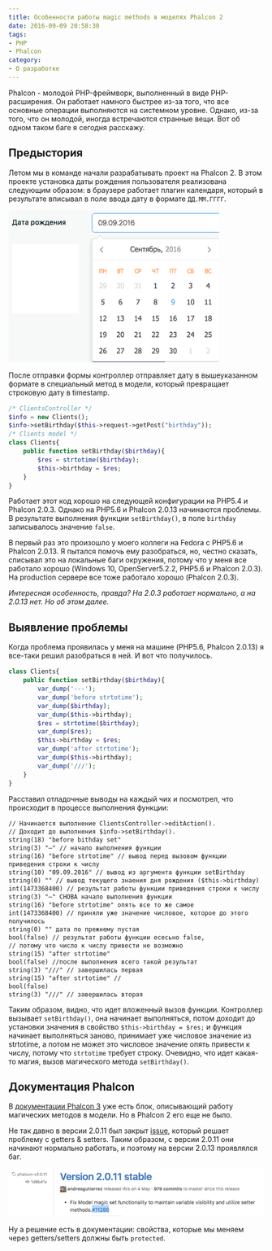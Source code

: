 ```yaml
---
title: Особенности работы magic methods в моделях Phalcon 2
date: 2016-09-09 20:58:30
tags:
- PHP 
- Phalcon
category:
- О разработке
---
```


Phalcon - молодой PHP-фреймворк, выполненный в виде PHP-расширения. Он работает намного быстрее из-за того, что все основные операции выполняются на системном уровне. Однако, из-за того, что он молодой, иногда встречаются странные вещи. Вот об одном таком баге я сегодня расскажу.

<!-- more -->

## Предыстория

Летом мы в команде начали разрабатывать проект на Phalcon 2. В этом проекте установка даты рождения пользователя реализована следующим образом: в браузере работает плагин календаря, который в результате вписывал в поле ввода дату в формате `ДД.ММ.ГГГГ`. 

![](/content/2016/09/phalcon_magic/calendar.png)

После отправки формы контроллер отправляет дату в вышеуказанном формате в специальный метод в модели, который превращает строковую дату в timestamp. 

```php
/* ClientsController */
$info = new Clients();
$info->setBirthday($this->request->getPost("birthday"));
/* Clients model */
class Clients{
    public function setBirthday($birthday){
        $res = strtotime($birthday);
        $this->birthday = $res;
    }
}
```

Работает этот код хорошо на следующей конфигурации на PHP5.4 и Phalcon 2.0.3. Однако на PHP5.6 и Phalcon 2.0.13 начинаются проблемы. В результате выполнения функции `setBirthday()`, в поле `birthday` записывалось значение `false`. 

В первый раз это произошло у моего коллеги на Fedora с PHP5.6 и Phalcon 2.0.13. Я пытался помочь ему разобраться, но, честно сказать, списывал это на локальные баги окружения, потому что у меня все работало хорошо (Windows 10, OpenServer5.2.2, PHP5.6 и Phalcon 2.0.3). На production сервере все тоже работало хорошо (Phalcon 2.0.3). 

*Интересная особенность, правда? На 2.0.3 работает нормально, а на 2.0.13 нет. Но об этом далее.*

## Выявление проблемы 

Когда проблема проявилась у меня на машине (PHP5.6, Phalcon 2.0.13) я все-таки решил разобраться в ней. И вот что получилось.

```php
class Clients{
    public function setBirthday($birthday){
        var_dump('---');
        var_dump('before strtotime');
        var_dump($birthday); 
        var_dump($this->birthday); 
        $res = strtotime($birthday);
        var_dump($res);
        $this->birthday = $res;
        var_dump('after strtotime');
        var_dump($this->birthday);
        var_dump('///');
    }
}
```

Расставил отладочные выводы на каждый чих и посмотрел, что происходит в процессе выполнения функции:
```
// Начинается выполнение ClientsController->editAction(). 
// Доходит до выполнения $info->setBirthday(). 
string(18) "before bithday set" 
string(3) "—" // начало выполнения функции
string(16) "before strtotime" // вывод перед вызовом функции приведения строки к числу
string(10) "09.09.2016" // вывод из аргумента функции setBirthday
string(0) "" // вывод текущего знаения дня рождения ($this->birthday) 
int(1473368400) // результат работы функции приведения строки к числу
string(3) "—" СНОВА начало выполнения функции
string(16) "before strtotime" опять все то же самое
int(1473368400) // приняли уже значение числовое, которое до этого получилось
string(0) "" дата по прежнему пустая 
bool(false) // результат работы функции есесьно false,
// потому что число к числу привести не возможно
string(15) "after strtotime"
bool(false) //после выполнения всего такой результат
string(3) "///" // завершилась первая
string(15) "after strtotime" // 
bool(false) 
string(3) "///" // завершилась вторая
```

Таким образом, видно, что идет вложенный вызов функции. Контроллер вызывает `setBirthday()`, она начинает выполняться, потом доходит до установки значения в свойство `$this->birthday = $res;` и функция начинает выполняться заново, принимает уже числовое значение из strtotime, а потом не может это числовое значение опять привести к числу, потому что `strtotime` требует строку. Очевидно, что идет какая-то магия, вызов магического метода `setBirthday()`.

## Документация Phalcon

В [документации Phalcon 3](http://docs.phalconphp.ru/ru/latest/reference/models.html#id3) уже есть блок, описывающий работу магических методов в модели. Но в Phalcon 2 его еще не было. 

Не так давно в версии 2.0.11 был закрыт [issue](https://github.com/phalcon/cphalcon/issues/11286), который решает проблему с getters & setters. Таким образом, с версии 2.0.11 они начинают нормально работать, и поэтому на версии 2.0.13 проявлялся баг. 

![](/content/2016/09/phalcon_magic/issue.png)

Ну а решение есть в документации: свойства, которые мы меняем через getters/setters должны быть `protected`.

